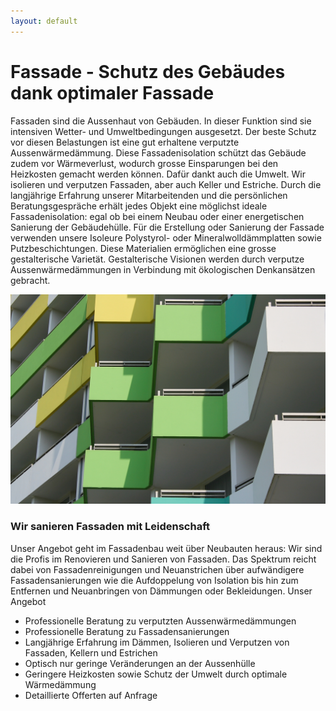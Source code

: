 ```yaml
---
layout: default
---
```


# Fassade - Schutz des Gebäudes dank optimaler Fassade
Fassaden sind die Aussenhaut von Gebäuden. In dieser Funktion sind sie intensiven Wetter- und Umweltbedingungen ausgesetzt. Der beste Schutz vor diesen Belastungen ist eine gut erhaltene verputzte Aussenwärmedämmung. Diese Fassadenisolation schützt das Gebäude zudem vor Wärmeverlust, wodurch grosse Einsparungen bei den Heizkosten gemacht werden können. Dafür dankt auch die Umwelt.
Wir isolieren und verputzen Fassaden, aber auch Keller und Estriche. Durch die langjährige Erfahrung unserer Mitarbeitenden und die persönlichen Beratungsgespräche erhält jedes Objekt eine möglichst ideale Fassadenisolation: egal ob bei einem Neubau oder einer energetischen Sanierung der Gebäudehülle.
Für die Erstellung oder Sanierung der Fassade verwenden unsere Isoleure Polystyrol- oder Mineralwolldämmplatten sowie Putzbeschichtungen. Diese Materialien ermöglichen eine grosse gestalterische Varietät. Gestalterische Visionen werden durch verputze Aussenwärmedämmungen in Verbindung mit ökologischen Denkansätzen gebracht.


<img src="img/dienstleistungen/fassade.jpg" class="img-fluid">

### Wir sanieren Fassaden mit Leidenschaft
Unser Angebot geht im Fassadenbau weit über Neubauten heraus: 
Wir sind die Profis im Renovieren und Sanieren von Fassaden. Das Spektrum reicht dabei von Fassadenreinigungen und Neuanstrichen über aufwändigere Fassadensanierungen wie die Aufdoppelung von Isolation bis hin zum Entfernen und Neuanbringen von Dämmungen oder Bekleidungen. 
Unser Angebot
- Professionelle Beratung zu verputzten Aussenwärmedämmungen
- Professionelle Beratung zu Fassadensanierungen
- Langjährige Erfahrung im Dämmen, Isolieren und Verputzen von Fassaden, Kellern und Estrichen
- Optisch nur geringe Veränderungen an der Aussenhülle
- Geringere Heizkosten sowie Schutz der Umwelt durch optimale Wärmedämmung
- Detaillierte Offerten auf Anfrage

